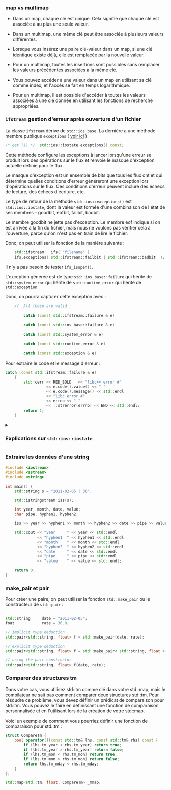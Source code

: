 ### map vs multimap
- Dans un map, chaque clé est unique. 
Cela signifie que chaque clé est associée à au plus une seule valeur.
- Dans un multimap, une même clé peut être associée à plusieurs valeurs différentes.

- Lorsque vous insérez une paire clé-valeur dans un map, 
si une clé identique existe déjà, elle est remplacée par la nouvelle valeur.
- Pour un multimap, toutes les insertions sont possibles sans 
remplacer les valeurs précédentes associées à la même clé.

- Vous pouvez accéder à une valeur dans un map en utilisant sa clé comme index, 
et l'accès se fait en temps logarithmique.
- Pour un multimap, il est possible d'accéder à toutes les valeurs associées 
à une clé donnée en utilisant les fonctions de recherche appropriées.

### `ifstream` gestion d'erreur après ouverture d'un fichier

La classe `ifstream` dérive de `std::ios_base`.
La dernière a une méthode membre publique `exceptions` ( [voir ici](https://cplusplus.com/reference/ios/ios/exceptions/) )

```c++
/* get (1) */  std::ios::iostate exceptions() const;
```

Cette méthode configure les exceptions à lancer lorsqu'une erreur se produit 
lors des opérations sur le flux et renvoie le masque d'exception actuelle définie pour le flux.

Le masque d'exception est un ensemble de bits que tous les flux ont et qui détermine 
quelles conditions d'erreur généreront une exception lors d'opérations sur le flux. 
Ces conditions d'erreur peuvent inclure des échecs de lecture, des échecs d'écriture, etc.

Le type de retour de la méthode `std::ios::exceptions()` est `std::ios::iostate`, dont la valeur est formée d'une
combinaison de l'état de ses membres - goodbit, eofbit, failbit, badbit.

Le membre goodbit ne jette pas d'exception. Le membre eof indique si on est arrivée à la fin du fichier,
mais nous ne voulons pas vérifier cela à l'ouverture, parce qu'on n'est pas en train de lire le fichier.

Donc, on peut utiliser la fonction de la manière suivante :

```c++
	std::ifstream	ifs( "filename" )
	ifs.exceptions( std::ifstream::failbit | std::ifstream::badbit  );
```

Il n'y a pas besoin de tester `ifs_isopen()`.

L'exception générée est de type `std::ios_base::failure` qui hérite de `std::system_error` 
qui hérite de `std::runtime_error` qui hérite de `std::exception`

Donc, on pourra capturer cette exception avec :

```c++
	//  All these are valid :
     
	    catch (const std::ifstream::failure & e)
	 	
		catch (const std::ios_base::failure & e)
	 	
		catch (const std::system_error & e)
	 	
		catch (const std::runtime_error & e)
	 	
		catch (const std::exception & e)

```

Pour extraire le code et le message d'erreur :

```c++
catch (const std::ifstream::failure & e)
	{
		std::cerr << RED_BOLD   << "libc++ error #"
				  << e.code().value() << " "
				  << e.code().message() << std::endl
				  << "libc error #"
				  << errno << " "
				  << ::strerror(errno) << END << std::endl;
		return 1;
	}
```

<details><summary>

### Explications sur `std::ios::iostate`

</summary> 

La `rdstate()` est une fonction membre qui renvoie l'état actuel du flux sous la forme d'une 
combinaison des valeurs goodbit, eofbit, failbit et badbit.

L'état de chaque membre peut être vérifié individuellement avec sa méthode correspondante ( `good()`, `eof()` etc...)

|iostate value <br/>(member constants) | indicates 	                            | good()  | eof()  | fail()	 | bad()  | rdstate()  |
|--------------------------------------|------------------------------------------|---------|--------|---------|--------|------------|
|goodbit                               | No errors (zero value iostate)	        | true	  | false  | false   | false  | goodbit    |
|eofbit	                             | End-of-File reached on input operation   | false	  | true   | false   | false  | eofbit     |
|failbit                               | Logical error on i/o operation	        | false	  | false  | true    | false  | failbit    |
|badbit	                             | Read/writing error on i/o operation      | false   | false  | true    | true   | badbit     |
                                         

`std::ios::badbit`, `std::ios::failbit`, `std::ios::eofbit`, etc., qui correspondent à 
différentes conditions d'erreur possibles.

</details>

### Extraire les données d'une string

```c++
#include <iostream>
#include <sstream>
#include <string>

int main() {
	std::string s = "2011-02-05 | 36";

	std::istringstream iss(s);

	int year, month, date, value;
	char pipe, hyphen1, hyphen2;

	iss >> year >> hyphen1 >> month >> hyphen2 >> date >> pipe >> value;

	std::cout << "year     " << year << std::endl
			  << "hyphen1  " << hyphen1 << std::endl
			  << "month    " << month << std::endl
			  << "hyphen2  " << hyphen2 << std::endl
			  << "date     " << date << std::endl
			  << "pipe     " << pipe << std::endl
			  << "value    " << value << std::endl;

	return 0;
}
```

### make_pair et pair

Pour créer une paire, on peut utiliser la fonction `std::make_pair` ou le constructeur de `std::pair` :

```c++

std::string     date = "2011-02-05";
foat            rate = 36.0;

// implicit type deduction
std::pair<std::string, float> f = std::make_pair(date, rate);

// explicit type deduction
std::pair<std::string, float> f = std::make_pair< std::string, float >(date, rate);

// using the pair constructor
std::pair<std::string, float> f(date, rate);

```

### Comparer des structures tm

Dans votre cas, vous utilisez std::tm comme clé dans votre std::map, mais le compilateur ne sait pas comment comparer deux structures std::tm. Pour résoudre ce problème, vous devez définir un prédicat de comparaison pour std::tm. Vous pouvez le faire en définissant une fonction de comparaison personnalisée et en l'utilisant lors de la création de votre std::map.

Voici un exemple de comment vous pourriez définir une fonction de comparaison pour std::tm :

```c++
struct CompareTm {
    bool operator()(const std::tm& lhs, const std::tm& rhs) const {
        if (lhs.tm_year < rhs.tm_year) return true;
        if (lhs.tm_year > rhs.tm_year) return false;
        if (lhs.tm_mon < rhs.tm_mon) return true;
        if (lhs.tm_mon > rhs.tm_mon) return false;
        return lhs.tm_mday < rhs.tm_mday;
    }
};

```

```c++
std::map<std::tm, float, CompareTm> _mmap;
```